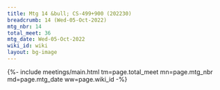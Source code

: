```yaml
---
title: Mtg 14 &bull; CS-499+900 (202230)
breadcrumb: 14 (Wed-05-Oct-2022)
mtg_nbr: 14
total_meet: 36
mtg_date: Wed-05-Oct-2022
wiki_id: wiki
layout: bg-image
---
```


{%- include meetings/main.html
    tm=page.total_meet
    mn=page.mtg_nbr
    md=page.mtg_date
    ww=page.wiki_id
-%}
